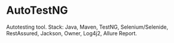 # AutoTestNG
Autotesting tool. 
Stack: Java, Maven, TestNG, Selenium/Selenide, RestAssured, Jackson, Owner, Log4j2, Allure Report.
